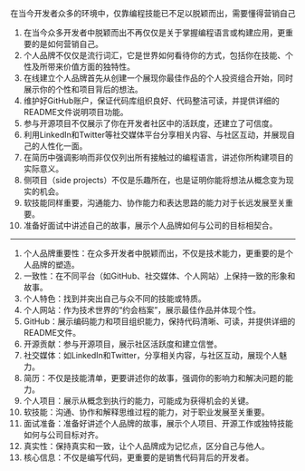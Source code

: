 
在当今开发者众多的环境中，仅靠编程技能已不足以脱颖而出，需要懂得营销自己

<!--more-->

1. 在当今众多开发者中脱颖而出不再仅仅是关于掌握编程语言或构建应用，更重要的是如何营销自己。
2. 个人品牌不仅仅是流行词汇，它是世界如何看待你的方式，包括你在技能、个性及所带来价值方面的独特性。
3. 在线建立个人品牌首先从创建一个展现你最佳作品的个人投资组合开始，同时展示你的个性和项目背后的想法。
4. 维护好GitHub账户，保证代码库组织良好、代码整洁可读，并提供详细的README文件说明项目功能。
5. 参与开源项目不仅展示了你在开发者社区中的活跃度，还建立了可信度。
6. 利用LinkedIn和Twitter等社交媒体平台分享相关内容、与社区互动，并展现自己的人性化一面。
7. 在简历中强调影响而非仅仅列出所有接触过的编程语言，讲述你所构建项目的实际意义。
8. 侧项目（side projects）不仅是乐趣所在，也是证明你能将想法从概念变为现实的机会。
9. 软技能同样重要，沟通能力、协作能力和表达思路的能力对于长远发展至关重要。
10. 准备好面试中讲述自己的故事，展示个人品牌如何与公司的目标相契合。
---
1. 个人品牌重要性：在众多开发者中脱颖而出，不仅是技术能力，更重要的是个人品牌的塑造。
2. 一致性：在不同平台（如GitHub、社交媒体、个人网站）上保持一致的形象和故事。
3. 个人特色：找到并突出自己与众不同的技能或特质。
4. 个人网站：作为技术世界的“约会档案”，展示最佳作品并体现个性。
5. GitHub：展示编码能力和项目组织能力，保持代码清晰、可读，并提供详细的README文件。
6. 开源贡献：参与开源项目，展示社区活跃度和建立信誉。
7. 社交媒体：如LinkedIn和Twitter，分享相关内容，与社区互动，展现个人魅力。
8. 简历：不仅是技能清单，更要讲述你的故事，强调你的影响力和解决问题的能力。
9. 个人项目：展示从概念到执行的能力，可能成为获得机会的关键。
10. 软技能：沟通、协作和解释思维过程的能力，对于职业发展至关重要。
11. 面试准备：准备好讲述个人品牌的故事，展示个人项目、开源工作或独特技能如何与公司目标对齐。
12. 真实性：保持真实和一致，让个人品牌成为记忆点，区分自己与他人。
13. 核心信息：不仅是编写代码，更重要的是销售代码背后的开发者。
